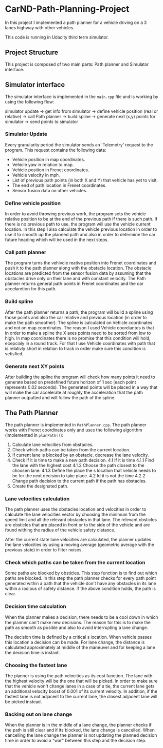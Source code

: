 # CarND-Path-Planning-Project

In this project I implemented a path planner for a vehicle driving
on a 3 lanes highway with other vehicles.


This code is running in Udacity third term simulator.

## Project Structure
This project is composed of two main parts: Path planner and Simulator interface.

## Simulator interface
The simulator interface is implemented in the `main.cpp` file and is working by using the following flow:

simulator update -> get info from simulator -> define vehicle position (real or relative) -> call Path planner -> build spline -> generate next (x,y) points for simulator -> send points to simulator

### Simulator Update
Every granularity period the simulator sends an 'Telemetry' request to the program.
This request contains the following data:
* Vehicle position in map coordinates.
* Vehicle yaw in relation to map. 
* Vehicle position in Frenet coordinates.
* Vehicle velocity in mph.
* List of previous path points (in both X and Y) that vehicle has yet to visit. 
* The end of path location in Frenet coordinates. 
* Sensor fusion data on other vehicles.

### Define vehicle position
In order to avoid throwing previous work, the program sets the vehicle relative
position to be at the end of the previous path if there is such path.
If there is no previous path to use, the program will use the vehicle current location. 
In this step I also calculate the vehicle previous location in order to use it to smooth up the planned path and also in order to determine the car future heading which will be used in the next steps.

### Call path planner
The program turns the vehivcle reative position into Frenet coordinates and push it to the path planner along with the obstacle location.
The obstacle locations are predicted from the sensor fusion data by assuming
that the obstacles drive only on their lane and with constant velocity.
The Path planner returns general path points in Frenet coordinates and the car accelaretion for this path.

### Build spline
After the path planner returns a path, the program will build a spline using those points and also the car relative and previous location (in order to make the path smoother). The spline is calculated on Vehicle coordinates and not on map coordinates. The reason I used Vehicle coordiantes is that in order to make a spline the X axes points need to be sorted from low to high. In map coordinates there is no promise that this condition will hold, ecepcialy in a round track.
For that I use Vehicle coordinates with path that is relativly short in relation to track in order make sure this condition is setisfied.

### Generate next XY points
After building the spline the program will check how many points it need to generate based on predefined future horizon of 1 sec (each point represents 0.02 seconds).
The generated points will be placed in a way that will make the car accelerate at roughly the acceleration that the path planner outputted and will follow the path of the spline. 

## The Path Planner
The path planner is implemented in `PathPlanner.cpp`.
The path planner works with Frenet coordinates only and uses the following algorithm (implemented in `planPath()`):
1. Calculate lane velocities from obstacles.
2. Check which paths can be taken from the current location.
3. If current lane is blocked by an obstacle, decrease the lane velocity.
4. Check if it is time to make a new path decision.
4.1 If it is time 
4.1.1 Find the lane with the highest cost
4.1.2 Choose the path closest to the choosen lane.
4.1.3 Define the place the s location that vehicle needs to be for the next decision to take place.
4.2 Id it is not the time
4.2.2 Change path decision to the current path if the path has obstacles.
5. Create the designated path.

### Lane velocities calculation
The path planner uses the obstacles location and velocities in order to 
calculate the lane velocities vector by choosing the minimum from the speed limit and all the relevant obstacles in that lane.
The relevant obsticles are obsticles that are placed in front or to the side of the vehicle and are found withing the radius of the vehicle safety distance.

After the current state lane velocities are calculated, the planner updates the lane velocities by using a moving average (geometric average with the previous state) in order to filter noises.

### Check which paths can be taken from the current location
Some paths are blocked by obsticles. This step function is to find out
which paths are blocked.
In this step the path planner checks for every path point generated within a path that the vehicle don't have any obstacles in its lane within a radious of safety distance.
If the above condition holds, the path is clear.

### Decision time calculation
When the planner makes a decision, there needs to be a cool down in which the planner can't make new decisions. The reason for this is to make the path as smooth as posible and also to avoid interrupting a lane change.

The decision time is defined by a critical s location.
When vehicle passes this location a decision can be made.
For lane change, the distance is calculated approximately at middle of the maneuver and for keeping a lane the decision time is instant.

### Choosing the fastest lane
The planner is using the path velocities as its cost function. The lane with the highest velocity will be the one that will be picked.
In order to make sure that the vehicle won't change lanes in a case of a tie, the current lane gets an additional velocity boost of 0.001 of its current velocity.
In addition, if the fastest lane is not adjacent to the current lane, the closest adjacent lane will be picked instead.

### Backing out on lane change
When the planner is in the middle of a lane change, the planner checks if the path is still clear and if its blocked, the lane change is cancelled.
When cancelling the lane change the planner is not updating the planned decision time in order to avoid a "war" between this step and the decision step. 